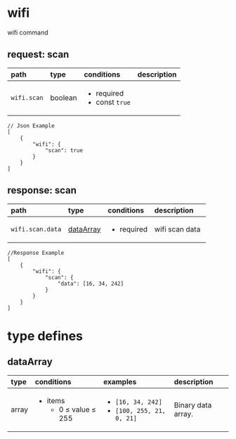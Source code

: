 
#  <a name="wifi">wifi</a>


wifi command

##  request: <a name="-request-wifi-scan">scan</a>




| path | type | conditions  | description |
|:---- |:---- |:---- |:---- |
| `wifi.scan` |  boolean  | <ul><li>required</li><li>const `true`</li></ul> | &nbsp; |



```
// Json Example
[
    {
        "wifi": {
            "scan": true
        }
    }
]
```






##  response: <a name="-response-wifi-scan">scan</a>




| path | type | conditions  | description |
|:---- |:---- |:---- |:---- |
| `wifi.scan.data` | [dataArray](#dataarray)  | <ul><li>required</li></ul> | wifi scan data&nbsp; |



```
//Response Example
[
    {
        "wifi": {
            "scan": {
                "data": [16, 34, 242]
            }
        }
    }
]
```






# type defines



##  <a name="dataarray">dataArray</a>
| type | conditions | examples | description |
|:----|:----|:----|:----|
| array | <ul><li>items<br/><ul><li>0 &le; value &le; 255</li></ul></li></ul>  |  <ul><li>`[16, 34, 242]`</li><li>`[100, 255, 21, 0, 21]`</li></ul> | Binary data array.&nbsp; |






